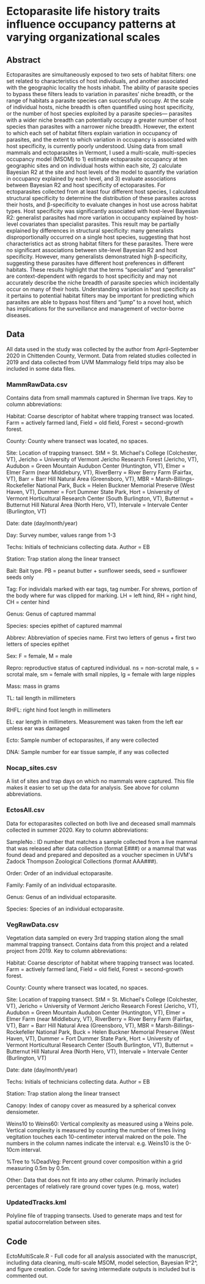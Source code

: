 # Ectoparasite life history traits influence occupancy patterns at varying organizational scales

## **Abstract**

Ectoparasites are simultaneously exposed to two sets of habitat filters: one set related to characteristics of host individuals, and another associated with the geographic locality the hosts inhabit. The ability of parasite species to bypass these filters leads to variation in parasites’ niche breadth, or the range of habitats a parasite species can successfully occupy. At the scale of individual hosts, niche breadth is often quantified using host specificity, or the number of host species exploited by a parasite species— parasites with a wider niche breadth can potentially occupy a greater number of host species than parasites with a narrower niche breadth. However, the extent to which each set of habitat filters explain variation in occupancy of parasites, and the extent to which variation in occupancy is associated with host specificity, is currently poorly understood.  Using data from small mammals and ectoparasites in Vermont, I used a multi-scale, multi-species occupancy model (MSOM) to 1) estimate ectoparasite occupancy at ten geographic sites and on individual hosts within each site, 2) calculate Bayesian R2 at the site and host levels of the model to quantify the variation in occupancy explained by each level, and 3) evaluate associations between Bayesian R2 and host specificity of ectoparasites. For ectoparasites collected from at least four different host species, I calculated structural specificity to determine the distribution of these parasites across their hosts, and β-specificity to evaluate changes in host use across habitat types. Host specificity was significantly associated with host-level Bayesian R2: generalist parasites had more variation in occupancy explained by host-level covariates than specialist parasites. This result may be partially explained by differences in structural specificity: many generalists disproportionally occurred on a single host species, suggesting that host characteristics act as strong habitat filters for these parasites. There were no significant associations between site-level Bayesian R2 and host specificity. However, many generalists demonstrated high β-specificity, suggesting these parasites have different host preferences in different habitats. These results highlight that the terms “specialist” and “generalist” are context-dependent with regards to host specificity and may not accurately describe the niche breadth of parasite species which incidentally occur on many of their hosts. Understanding variation in host specificity as it pertains to potential habitat filters may be important for predicting which parasites are able to bypass host filters and “jump” to a novel host, which has implications for the surveillance and management of vector-borne diseases.

## **Data**

All data used in the study was collected by the author from April-September 2020 in Chittenden County, Vermont. Data from related studies collected in 2019 and data collected from UVM Mammalogy field trips may also be included in some data files.

### MammRawData.csv

Contains data from small mammals captured in Sherman live traps. Key to column abbreviations:

Habitat: Coarse descriptor of habitat where trapping transect was located. Farm = 
actively farmed land, Field = old field, Forest = second-growth forest.

County: County where transect was located, no spaces.

Site: Location of trapping transect. StM = St. Michael's College (Colchester, VT), Jericho = University of Vermont Jericho Research Forest (Jericho, VT), Audubon = Green Mountain Audubon Center (Huntington, VT), Elmer = Elmer Farm (near Middlebury, VT), RiverBerry = River Berry Farm (Fairfax, VT), Barr = Barr Hill Natural Area (Greensboro, VT), MBR = Marsh-Billings-Rockefeller National Park, Buck = Helen Buckner Memorial Preserve (West Haven, VT), Dummer = Fort Dummer State Park, Hort = University of Vermont Horticultural Research Center (South Burlington, VT), Butternut = Butternut Hill Natural Area (North Hero, VT), Intervale = Intervale Center (Burlington, VT)

Date: date (day/month/year)

Day: Survey number, values range from 1-3

Techs: Initials of technicians collecting data. Author = EB

Station: Trap station along the linear transect

Bait: Bait type. PB = peanut butter + sunflower seeds, seed = sunflower seeds only

Tag: For individals marked with ear tags, tag number. For shrews, portion of the body
where fur was clipped for marking. LH = left hind, RH = right hind, CH = center hind

Genus: Genus of captured mammal

Species: species epithet of captured mammal

Abbrev: Abbreviation of species name. First two letters of genus + first two letters
of species epithet

Sex: F = female, M = male

Repro: reproductive status of captured individual. ns = non-scrotal male, s = scrotal 
male, sm = female with small nipples, lg = female with large nipples

Mass: mass in grams

TL: tail length in millimeters

RHFL: right hind foot length in millimeters

EL: ear length in millimeters. Measurement was taken from the left ear unless ear was
damaged

Ecto: Sample number of ectoparasites, if any were collected

DNA: Sample number for ear tissue sample, if any was collected

### Nocap_sites.csv

A list of sites and trap days on which no mammals were captured. This file makes it easier to set up the data for analysis. See above for column abbreviations. 

### EctosAll.csv

Data for ectoparasites collected on both live and deceased small mammals collected in summer 2020. Key to column abbreviations:

SampleNo.: ID number that matches a sample collected from a live mammal that was released after data collection (format E###) or a mammal that was found dead and prepared and deposited as a voucher specimen in UVM's Zadock Thompson Zoological Collections (format AAA###). 

Order: Order of an individual ectoparasite.

Family: Family of an individual ectoparasite.

Genus: Genus of an individual ectoparasite.

Species: Species of an individual ectoparasite.

### VegRawData.csv

Vegetation data sampled on every 3rd trapping station along the small mammal trapping transect. Contains data from this project and a related project from 2019. Key to column abbreviations:

Habitat: Coarse descriptor of habitat where trapping transect was located. Farm = 
actively farmed land, Field = old field, Forest = second-growth forest.

County: County where transect was located, no spaces.

Site: Location of trapping transect. StM = St. Michael's College (Colchester, VT), Jericho = University of Vermont Jericho Research Forest (Jericho, VT), Audubon = Green Mountain Audubon Center (Huntington, VT), Elmer = Elmer Farm (near Middlebury, VT), RiverBerry = River Berry Farm (Fairfax, VT), Barr = Barr Hill Natural Area (Greensboro, VT), MBR = Marsh-Billings-Rockefeller National Park, Buck = Helen Buckner Memorial Preserve (West Haven, VT), Dummer = Fort Dummer State Park, Hort = University of Vermont Horticultural Research Center (South Burlington, VT), Butternut = Butternut Hill Natural Area (North Hero, VT), Intervale = Intervale Center (Burlington, VT)

Date: date (day/month/year)

Techs: Initials of technicians collecting data. Author = EB

Station: Trap station along the linear transect

Canopy: Index of canopy cover as measured by a spherical convex densiometer.

Weins10 to Weins60: Vertical complexity as measured using a Weins pole. Vertical complexity is measured by counting the number of times living vegitation touches each 10-centimeter interval makred on the pole. The numbers in the column names indicate the interval: e.g. Weins10 is the 0-10cm interval.

%Tree to %DeadVeg: Percent ground cover composition within a grid measuring 0.5m by 0.5m. 

Other: Data that does not fit into any other column. Primarily includes percentages of relatively rare ground cover types (e.g. moss, water)

### UpdatedTracks.kml
Polyline file of trapping transects. Used to generate maps and test for spatial autocorrelation between sites.

## **Code**

EctoMultiScale.R - Full code for all analysis associated with the manuscript, including data cleaning, multi-scale MSOM, model selection, Bayesian R^2^, and figure creation. Code for saving intermediate outputs is included but is commented out.
